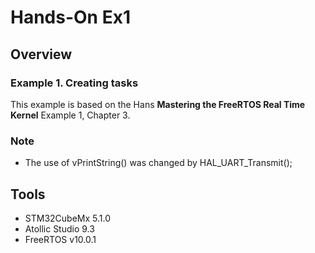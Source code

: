 # Hands-On Ex1

## Overview

### Example 1. Creating tasks

This example is based on the Hans **Mastering the FreeRTOS Real Time Kernel** Example 1, Chapter 3.

### Note
- The use of vPrintString() was changed by HAL_UART_Transmit(); 


## Tools

- STM32CubeMx 5.1.0
- Atollic Studio 9.3
- FreeRTOS v10.0.1